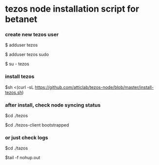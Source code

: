 # tezos node installation script for betanet



### create new tezos user
$ adduser tezos

$ adduser tezos sudo

$ su - tezos

### install tezos
$sh <(curl -sL https://github.com/atticlab/tezos-node/blob/master/install-tezos.sh)

### after install, check node syncing status
$cd ./tezos

$cd ./tezos-client bootstrapped 

### or just check logs 
$cd ./tazos

$tail -f nohup.out 
